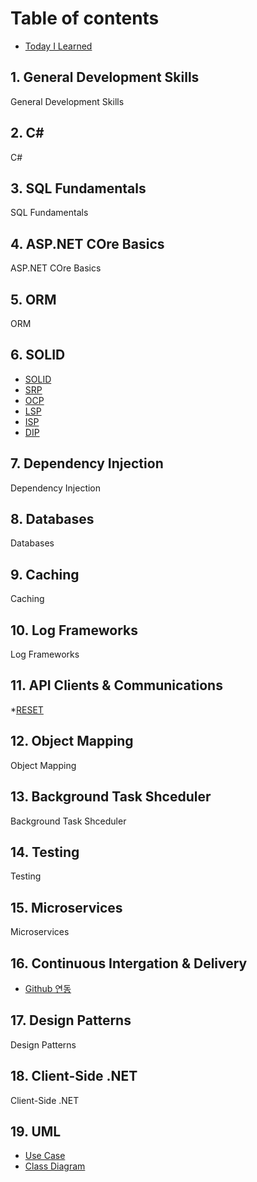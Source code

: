 # Table of contents

* [Today I Learned](README.md)

## 1. General Development Skills
General Development Skills

## 2. C#
C#

## 3. SQL Fundamentals
SQL Fundamentals

## 4. ASP.NET COre Basics
ASP.NET COre Basics

## 5. ORM
ORM

## 6. SOLID
* [SOLID](6.%20SOLID/SOLID.md)
* [SRP](6.%20SOLID/SRP.md)
* [OCP](6.%20SOLID/OCP.md)
* [LSP](6.%20SOLID/LSP.md)
* [ISP](6.%20SOLID/ISP.md)
* [DIP](6.%20SOLID/DIP.md)

## 7. Dependency Injection
Dependency Injection

## 8. Databases
Databases

## 9. Caching
Caching

## 10. Log Frameworks
Log Frameworks

## 11. API Clients & Communications
*[RESET](11.%20API%20Clients%20n%20Communications/REST/REST.md)

## 12. Object Mapping
Object Mapping

## 13. Background Task Shceduler
Background Task Shceduler

## 14. Testing
Testing

## 15. Microservices
Microservices

## 16. Continuous Intergation & Delivery
* [Github 연동](16.%20Continuous%20Intergation%20%26%20Delivery/gitbook/github.md)

## 17. Design Patterns
Design Patterns

## 18. Client-Side .NET
Client-Side .NET

## 19. UML
* [Use Case](19.%20UML/use-case.md)
* [Class Diagram](19.%20UML/class-diagram.md)


